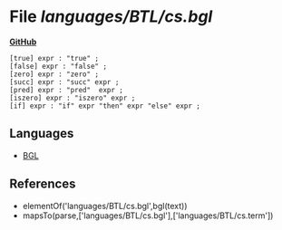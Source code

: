# File _languages/BTL/cs.bgl_
**[GitHub](https://github.com/softlang/yas/blob/master/languages/BTL/cs.bgl)**
```
[true] expr : "true" ;
[false] expr : "false" ;
[zero] expr : "zero" ;
[succ] expr : "succ" expr ;
[pred] expr : "pred"  expr ;
[iszero] expr : "iszero" expr ;
[if] expr : "if" expr "then" expr "else" expr ;
```

## Languages
* [BGL](../languages/BGL.md)

## References
* elementOf('languages/BTL/cs.bgl',bgl(text))
* mapsTo(parse,['languages/BTL/cs.bgl'],['languages/BTL/cs.term'])
